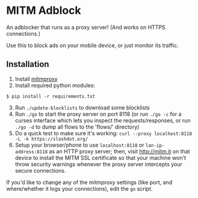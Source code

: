 # MITM Adblock

An adblocker that runs as a proxy server! (And works on HTTPS connections.)

Use this to block ads on your mobile device, or just monitor its traffic.

## Installation

 1. Install [mitmproxy](http://mitmproxy.org/)
 2. Install required python modules:

```
$ pip install -r requirements.txt
```

 3. Run `./update-blocklists` to download some blocklists
 4. Run `./go` to start the proxy server on port 8118 (or run `./go -c` for a curses interface which lets you inspect the requests/responses, or run `./go -d` to dump all flows to the 'flows/' directory)
 5. Do a quick test to make sure it's working: `curl --proxy localhost:8118 -L -k https://slashdot.org/`
 6. Setup your browser/phone to use `localhost:8118` or `lan-ip-address:8118` as an HTTP proxy server; then, visit http://mitm.it on that device to install the MITM SSL certificate so that your machine won't throw security warnings whenever the proxy server intercepts your secure connections.

If you'd like to change any of the mitmproxy settings (like port, and where/whether it logs your connections), edit the `go` script.

